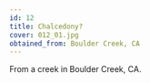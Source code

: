 ```yaml
---
id: 12 
title: Chalcedony?
cover: 012_01.jpg
obtained_from: Boulder Creek, CA
---
```


From a creek in Boulder Creek, CA.
